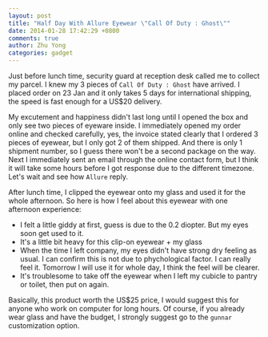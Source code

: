 ```yaml
---
layout: post
title: "Half Day With Allure Eyewear \"Call Of Duty : Ghost\""
date: 2014-01-28 17:42:29 +0800
comments: true
author: Zhu Yong
categories: gadget
---
```


Just before lunch time, security guard at reception desk called me to collect my parcel. I knew my 3 pieces of `Call Of Duty : Ghost` have arrived. I placed order on 23 Jan and it only takes 5 days for international shipping, the speed is fast enough for a US$20 delivery. 

My excutement and happiness didn't last long until I opened the box and only see two pieces of eyeware inside. I immediately opened my order online and checked carefully, yes, the invoice stated clearly that I ordered 3 pieces of eyewear, but I only got 2 of them shipped. And there is only 1 shipment number, so I guess there won't be a second package on the way. Next I immediately sent an email through the online contact form, but I think it will take some hours before I got response due to the different timezone. Let's wait and see how `Allure` reply.

After lunch time, I clipped the eyewear onto my glass and used it for the whole afternoon. So here is how I feel about this eyewear with one afternoon experience: 

* I felt a little giddy at first, guess is due to the 0.2 diopter. But my eyes soon get used to it.
* It's a little bit heavy for this clip-on eyewear + my glass
* When the time I left company, my eyes didn't have strong dry feeling as usual. I can confirm this is not due to phychological factor. I can really feel it. Tomorrow I will use it for whole day, I think the feel will be clearer.
* It's troublesome to take off the eyewear when I left my cubicle to pantry or toilet, then put on again.

Basically, this product worth the US$25 price, I would suggest this for anyone who work on computer for long hours. Of course, if you already wear glass and have the budget, I strongly suggest go to the `gunnar` customization option. 